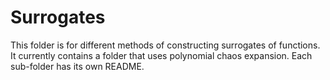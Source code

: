 # Surrogates

This folder is for different methods of constructing surrogates of functions. It currently contains a folder that uses 
polynomial chaos expansion. Each sub-folder has its own README.

